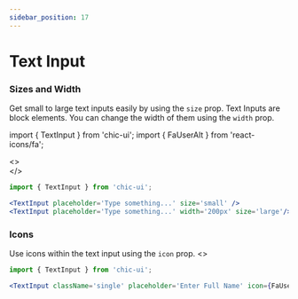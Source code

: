 ```yaml
---
sidebar_position: 17
---
```


# Text Input

### Sizes and Width

Get small to large text inputs easily by using the `size` prop.
Text Inputs are block elements. You can change the width of them using the `width` prop.

import { TextInput } from 'chic-ui';
import { FaUserAlt } from 'react-icons/fa';

<>
<TextInput placeholder='Type something...' size='small' />
<br />
<TextInput placeholder='Type something...' width='200px' size='large'/>
</>

```jsx
import { TextInput } from 'chic-ui';

<TextInput placeholder='Type something...' size='small' />
<TextInput placeholder='Type something...' width='200px' size='large'/>
```

### Icons

Use icons within the text input using the `icon` prop.
<>

<TextInput className='single' placeholder='Enter Full Name' icon={FaUserAlt} />
</>

```jsx
import { TextInput } from 'chic-ui';

<TextInput className='single' placeholder='Enter Full Name' icon={FaUserAlt} />
```